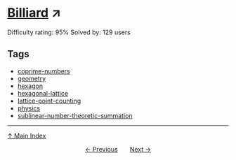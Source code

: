 # [Billiard](https://projecteuler.net/problem=786) ↗️

Difficulty rating: 95%
Solved by: 129 users
## Tags

- [coprime-numbers](../tags/coprime-numbers.md)
- [geometry](../tags/geometry.md)
- [hexagon](../tags/hexagon.md)
- [hexagonal-lattice](../tags/hexagonal-lattice.md)
- [lattice-point-counting](../tags/lattice-point-counting.md)
- [physics](../tags/physics.md)
- [sublinear-number-theoretic-summation](../tags/sublinear-number-theoretic-summation.md)



---

[↑ Main Index](../README.md)


<div align=center><a href='785.md'>← Previous</a> &nbsp;&nbsp; &nbsp;&nbsp;  <a href='787.md'>Next →</a></div>
